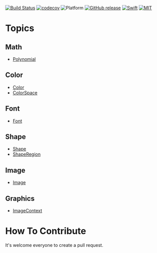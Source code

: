
[![Build Status](https://travis-ci.org/SusanDoggie/Doggie.svg?branch=master)](https://travis-ci.org/SusanDoggie/Doggie)
[![codecov](https://codecov.io/gh/SusanDoggie/Doggie/branch/master/graph/badge.svg)](https://codecov.io/gh/SusanDoggie/Doggie)
![Platform](https://img.shields.io/badge/platform-macOS%20%7C%20iOS%20%7C%20Linux-lightgrey.svg?style=flat)
[![GitHub release](https://img.shields.io/github/release/SusanDoggie/Doggie.svg?style=flat&maxAge=2592000)](https://github.com/SusanDoggie/Doggie/releases)
[![Swift](https://img.shields.io/badge/swift-4.2-orange.svg?style=flat)](https://swift.org)
[![MIT](https://img.shields.io/badge/license-MIT-blue.svg?style=flat)](LICENSE)

# Topics

## Math

- [Polynomial](Polynomial.md)

## Color

- [Color](Color.md)
- [ColorSpace](ColorSpace.md)

## Font

- [Font](Font.md)

## Shape

- [Shape](Shape.md)
- [ShapeRegion](ShapeRegion.md)

## Image

- [Image](Image.md)

## Graphics

- [ImageContext](ImageContext.md)

# How To Contribute

It's welcome everyone to create a pull request.

